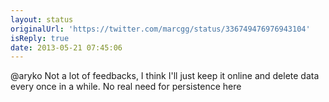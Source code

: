 ```yaml
---
layout: status
originalUrl: 'https://twitter.com/marcgg/status/336749476976943104'
isReply: true
date: 2013-05-21 07:45:06
---
```


@aryko Not a lot of feedbacks, I think I'll just keep it online and delete data every once in a while. No real need for persistence here
